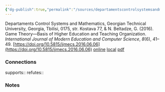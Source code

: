 ```yaml
---
{"dg-publish":true,"permalink":"/sources/departamentscontrolsystemsandmathematicsgeorgiantechnicaluniversitygeorgiatbilisi0175str-kostava77-game-theory-basis2016a/","title":"Game Theory - basis of Higher Education and Teaching Organization","tags":["📖"]}
---
```



Departaments Control Systems and Mathematics, Georgian Technical University, Georgia, Tbilisi, 0175, str. Kostava 77, & N. Beltadze, G. (2016). Game Theory—Basis of Higher Education and Teaching Organization. _International Journal of Modern Education and Computer Science_, _8_(6), 41–49. [https://doi.org/10.5815/ijmecs.2016.06.06](https://doi.org/10.5815/ijmecs.2016.06.06)
[online](http://zotero.org/users/5872672/items/B2X2M2SL) [local](zotero://select/library/items/B2X2M2SL) [pdf](file:///Users/14055622/Zotero/storage/M3KI9PSR/Departaments%20Control%20Systems%20and%20Mathematics,%20Georgian%20Technical%20University,%20Georgia,%20Tbilisi,%200175,%20str.%20Kostava%2077%20and%20N.%20Beltadze%20-%202016%20-%20Game%20Theory%20-%20basis%20of%20Higher%20Education%20and%20Teachi.pdf)
 




### Connections

supports:: 
refutes:: 

### Notes